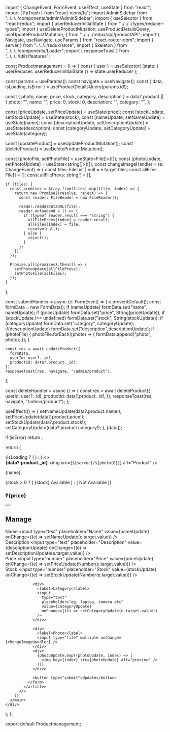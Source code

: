 import { ChangeEvent, FormEvent, useEffect, useState } from "react";
import { FaTrash } from "react-icons/fa";
import AdminSidebar from "../../../components/admin/AdminSidebar";
import { useSelector } from "react-redux";
import { userReducerInitialState } from "../../../types/reducer-types";
import {
  useDeleteProductMutation,
  useProductDetailsQuery,
  useUpdateProductMutation,
} from "../../../redux/api/productAPI";
import { Navigate, useNavigate, useParams } from "react-router-dom";
import { server } from "../../../redux/store";
import { Skeleton } from "../../../components/Loader";
import { responseToast } from "../../../utils/features";

const Productmanagement = () => {
  const { user } = useSelector(
    (state: { userReducer: userReducerInitialState }) => state.userReducer
  );

  const params = useParams();
  const navigate = useNavigate();
  const { data, isLoading, isError } = useProductDetailsQuery(params.id!);

  const { photo, name, price, stock, category, description } =
    data?.product || {
      photo: "",
      name: "",
      price: 0,
      stock: 0,
      description: "",
      category: "",
    };

  const [priceUpdate, setPriceUpdate] = useState<number>(price);
  const [stockUpdate, setStockUpdate] = useState<number>(stock);
  const [nameUpdate, setNameUpdate] = useState<string>(name);
  const [descriptionUpdate, setDescriptionUpdate] =
    useState<string>(description);
  const [categoryUpdate, setCategoryUpdate] = useState<string>(category);

  const [updateProduct] = useUpdateProductMutation();
  const [deleteProduct] = useDeleteProductMutation();

  const [photoFile, setPhotoFile] = useState<File[]>([]);
  const [photoUpdate, setPhotoUpdate] = useState<string[]>([]);
  const changeImageHandler = (e: ChangeEvent<HTMLInputElement>) => {
    const files: FileList | null = e.target.files;
    const allFiles: File[] = [];
    const allFilePrevs: string[] = [];

    if (files) {
      const promises = Array.from(files).map((file, index) => {
        return new Promise((resolve, reject) => {
          const reader: FileReader = new FileReader();

          reader.readAsDataURL(file);
          reader.onloadend = () => {
            if (typeof reader.result === "string") {
              allFilePrevs[index] = reader.result;
              allFiles[index] = file;
              resolve(null);
            } else {
              reject();
            }
          };
        });
      });

      Promise.all(promises).then(() => {
        setPhotoUpdate(allFilePrevs);
        setPhotoFile(allFiles);
      });
    }
  };

  const submitHandler = async (e: FormEvent<HTMLFormElement>) => {
    e.preventDefault();
    const formData = new FormData();
    if (nameUpdate) formData.set("name", nameUpdate);
    if (priceUpdate) formData.set("price", String(priceUpdate));
    if (stockUpdate !== undefined) formData.set("stock", String(stockUpdate));
    if (categoryUpdate) formData.set("category", categoryUpdate);
    if(descriptionUpdate) formData.set("description",descriptionUpdate);
    if (photoFile) {
      photoFile.forEach((photo) => {
        formData.append("photo", photo);
      });
    }

    const res = await updateProduct({
      formData,
      userId: user?._id!,
      productId: data?.product._id!,
    });
    responseToast(res, navigate, "/admin/product");
  };

  const deleteHandler = async () => {
    const res = await deleteProduct({
      userId: user?._id!,
      productId: data?.product._id!,
    });
    responseToast(res, navigate, "/admin/product");
  };

  useEffect(() => {
    setNameUpdate(data?.product.name!);
    setPriceUpdate(data?.product.price!);
    setStockUpdate(data?.product.stock!);
    setCategoryUpdate(data?.product.category!);
  }, [data]);

  if (isError) return <Navigate to="/404" />;

  return (
    <div className="admin-container">
      <AdminSidebar />
      <main className="product-management">
        {isLoading ? (
          <Skeleton length={20} />
        ) : (
          <>
            <section>
              <strong>{data?.product._id}</strong>
              <img src={`${server}/${photo[0]}`} alt="Product" />
              <p>{name}</p>
              {stock > 0 ? (
                <span className="green">{stock} Available</span>
              ) : (
                <span className="red"> Not Available</span>
              )}
              <h3>₹{price}</h3>
            </section>
            <article>
              <button className="product-delete-btn" onClick={deleteHandler}>
                <FaTrash />
              </button>
              <form onSubmit={submitHandler}>
                <h2>Manage</h2>
                <div>
                  <label>Name</label>
                  <input
                    type="text"
                    placeholder="Name"
                    value={nameUpdate}
                    onChange={(e) => setNameUpdate(e.target.value)}
                  />
                </div>
                <div>
                  <label>Description</label>
                  <input
                    type="text"
                    placeholder="Description"
                    value={descriptionUpdate}
                    onChange={(e) => setDescriptionUpdate(e.target.value)}
                  />
                </div>
                <div>
                  <label>Price</label>
                  <input
                    type="number"
                    placeholder="Price"
                    value={priceUpdate}
                    onChange={(e) => setPriceUpdate(Number(e.target.value))}
                  />
                </div>
                <div>
                  <label>Stock</label>
                  <input
                    type="number"
                    placeholder="Stock"
                    value={stockUpdate}
                    onChange={(e) => setStockUpdate(Number(e.target.value))}
                  />
                </div>

                <div>
                  <label>Category</label>
                  <input
                    type="text"
                    placeholder="eg. laptop, camera etc"
                    value={categoryUpdate}
                    onChange={(e) => setCategoryUpdate(e.target.value)}
                  />
                </div>

                <div>
                  <label>Photo</label>
                  <input type="file" multiple onChange={changeImageHandler} />
                </div>
                <div>
                  {photoUpdate.map((photoUpdate, index) => (
                    <img key={index} src={photoUpdate} alt="preview" />
                  ))}
                </div>

                <button type="submit">Update</button>
              </form>
            </article>
          </>
        )}
      </main>
    </div>
  );
};

export default Productmanagement;
